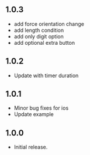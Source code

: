 ## 1.0.3

- add force orientation change
- add length condition
- add only digit option
- add optional extra button

## 1.0.2

- Update with timer duration

## 1.0.1

- Minor bug fixes for ios
- Update example

## 1.0.0

- Initial release.
